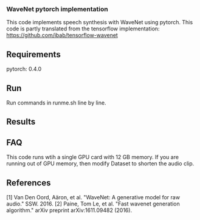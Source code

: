 ### WaveNet pytorch implementation
This code implements speech synthesis with WaveNet using pytorch. This code is partly translated from the tensorflow implementation: https://github.com/ibab/tensorflow-wavenet

## Requirements
pytorch: 0.4.0

## Run
Run commands in runme.sh line by line. 

## Results

## FAQ
This code runs wtih a single GPU card with 12 GB memory. If you are running out of GPU memory, then modify Dataset to shorten the audio clip. 

## References
[1] Van Den Oord, Aäron, et al. "WaveNet: A generative model for raw audio." SSW. 2016.
[2] Paine, Tom Le, et al. "Fast wavenet generation algorithm." arXiv preprint arXiv:1611.09482 (2016).
